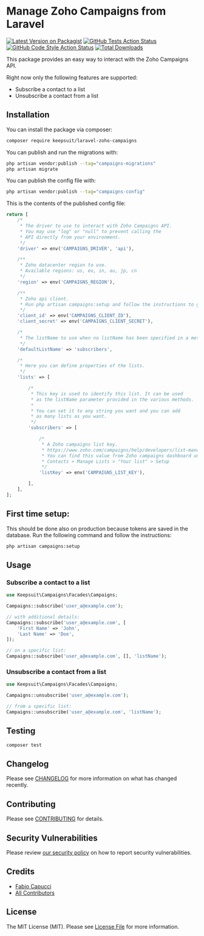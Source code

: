 # Manage Zoho Campaigns from Laravel

[![Latest Version on Packagist](https://img.shields.io/packagist/v/keepsuit/laravel-zoho-campaigns.svg?style=flat-square)](https://packagist.org/packages/keepsuit/laravel-zoho-campaigns)
[![GitHub Tests Action Status](https://img.shields.io/github/workflow/status/keepsuit/laravel-zoho-campaigns/run-tests?label=tests)](https://github.com/keepsuit/laravel-zoho-campaigns/actions?query=workflow%3Arun-tests+branch%3Amain)
[![GitHub Code Style Action Status](https://img.shields.io/github/workflow/status/keepsuit/laravel-zoho-campaigns/Fix%20PHP%20code%20style%20issues?label=code%20style)](https://github.com/keepsuit/laravel-zoho-campaigns/actions?query=workflow%3A"Fix+PHP+code+style+issues"+branch%3Amain)
[![Total Downloads](https://img.shields.io/packagist/dt/keepsuit/laravel-zoho-campaigns.svg?style=flat-square)](https://packagist.org/packages/keepsuit/laravel-zoho-campaigns)

This package provides an easy way to interact with the Zoho Campaigns API.

Right now only the following features are supported:

- Subscribe a contact to a list
- Unsubscribe a contact from a list

## Installation

You can install the package via composer:

```bash
composer require keepsuit/laravel-zoho-campaigns
```

You can publish and run the migrations with:

```bash
php artisan vendor:publish --tag="campaigns-migrations"
php artisan migrate
```

You can publish the config file with:

```bash
php artisan vendor:publish --tag="campaigns-config"
```

This is the contents of the published config file:

```php
return [
    /*
     * The driver to use to interact with Zoho Campaigns API.
     * You may use "log" or "null" to prevent calling the
     * API directly from your environment.
     */
    'driver' => env('CAMPAIGNS_DRIVER', 'api'),

    /**
     * Zoho datacenter region to use.
     * Available regions: us, eu, in, au, jp, cn
     */
    'region' => env('CAMPAIGNS_REGION'),

    /**
     * Zoho api client.
     * Run php artisan campaigns:setup and follow the instructions to generate an api client.
     */
    'client_id' => env('CAMPAIGNS_CLIENT_ID'),
    'client_secret' => env('CAMPAIGNS_CLIENT_SECRET'),

    /*
     * The listName to use when no listName has been specified in a method.
     */
    'defaultListName' => 'subscribers',

    /*
     * Here you can define properties of the lists.
     */
    'lists' => [

        /*
         * This key is used to identify this list. It can be used
         * as the listName parameter provided in the various methods.
         *
         * You can set it to any string you want and you can add
         * as many lists as you want.
         */
        'subscribers' => [

            /*
             * A Zoho campaigns list key.
             * https://www.zoho.com/campaigns/help/developers/list-management.html
             * You can find this value from Zoho campaigns dashboard under:
             * Contacts > Manage Lists > "Your list" > Setup
             */
            'listKey' => env('CAMPAIGNS_LIST_KEY'),

        ],
    ],
];
```

## First time setup:

This should be done also on production because tokens are saved in the database.
Run the following command and follow the instructions:

```bash
php artisan campaigns:setup
````

## Usage

### Subscribe a contact to a list

```php
use Keepsuit\Campaigns\Facades\Campaigns;

Campaigns::subscribe('user_a@example.com');

// with additional details: 
Campaigns::subscribe('user_a@example.com', [
    'First Name' => 'John',
    'Last Name' => 'Doe',
]);

// on a specific list:
Campaigns::subscribe('user_a@example.com', [], 'listName');
```

### Unsubscribe a contact from a list

```php
use Keepsuit\Campaigns\Facades\Campaigns;

Campaigns::unsubscribe('user_a@example.com');

// from a specific list:
Campaigns::unsubscribe('user_a@example.com', 'listName');
```

## Testing

```bash
composer test
```

## Changelog

Please see [CHANGELOG](CHANGELOG.md) for more information on what has changed recently.

## Contributing

Please see [CONTRIBUTING](CONTRIBUTING.md) for details.

## Security Vulnerabilities

Please review [our security policy](../../security/policy) on how to report security vulnerabilities.

## Credits

- [Fabio Capucci](https://github.com/cappuc)
- [All Contributors](../../contributors)

## License

The MIT License (MIT). Please see [License File](LICENSE.md) for more information.
